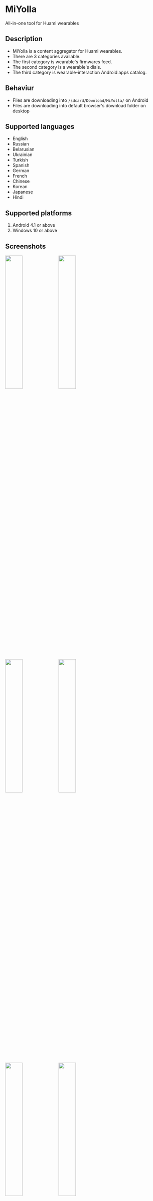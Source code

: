 # MiYolla
All-in-one tool for Huami wearables

## Description
* MiYolla is a content aggregator for Huami wearables.
* There are 3 categories available.
* The first category is wearable's firmwares feed.
* The second category is a wearable's dials.
* The third category is wearable-interaction Android apps catalog.
 
## Behaviur
* Files are downloading into `/sdcard/Download/MiYolla/` on Android
* Files are downloading into default browser's download folder on desktop
 
## Supported languages
* English
* Russian
* Belarusian
* Ukrainian
* Turkish
* Spanish
* German
* French
* Chinese
* Korean
* Japanese
* Hindi

## Supported platforms
1. Android 4.1 or above
2. Windows 10 or above

## Screenshots
<img src="https://github.com/Keddnyo/miyolla/assets/65981689/dd029af5-757d-4187-a1aa-2702fc5febd5" max-width="100%" width="33%">
<img src="https://github.com/Keddnyo/miyolla/assets/65981689/3b7822ed-4ac0-46d9-9ad4-ca79c82a829f" max-width="100%" width="33%">
<img src="https://github.com/Keddnyo/miyolla/assets/65981689/4d54438d-04cc-4a85-a40a-2a9fc90d52c6" max-width="100%" width="33%">
<img src="https://github.com/Keddnyo/miyolla/assets/65981689/e0ef1447-d560-4ea2-866d-725782049667" max-width="100%" width="33%">
<img src="https://github.com/Keddnyo/miyolla/assets/65981689/f002c893-c5c8-4ea8-85b6-38d71efb5323" max-width="100%" width="33%">
<img src="https://github.com/Keddnyo/miyolla/assets/65981689/ddd41049-8d6d-4e43-be3a-43a86a8ca98a" max-width="100%" width="33%">
<img src="https://github.com/Keddnyo/miyolla/assets/65981689/85806595-b700-4acb-97c3-d0421b442ba2" max-width="100%" width="33%">
<img src="https://github.com/Keddnyo/miyolla/assets/65981689/82e3046c-0fab-474e-bf1f-b160063314db" max-width="100%" width="33%">
<img src="https://github.com/Keddnyo/miyolla/assets/65981689/e60f1eac-0906-4d06-a9eb-848fb580bb4c" max-width="100%" width="33%">
<img src="https://github.com/Keddnyo/miyolla/assets/65981689/6b3ebbd7-a536-47cd-bb28-82f3bdc61c93" max-width="100%" width="33%">
<img src="https://github.com/Keddnyo/miyolla/assets/65981689/0a2cbdfe-1584-44e7-b8a0-51f709519503" max-width="100%" width="33%">
<img src="https://github.com/Keddnyo/miyolla/assets/65981689/3fc2046d-dc7e-4d68-ad88-d4a03be67834" max-width="100%" width="33%">
